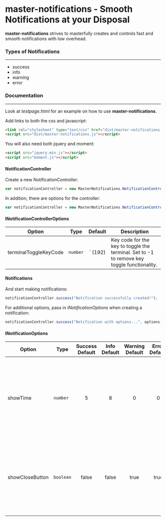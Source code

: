 # master-notifications - Smooth Notifications at your Disposal

**master-notifications** strives to masterfully creates and controls fast and smooth notifications with low overhead.

### Types of Notifications
-----

* success
* info
* warning
* error

### Documentation
-----

Look at *testpage.html* for an example on how to use **master-notifications**.

Add links to both the css and javascript:
```html
<link rel="stylesheet" type="text/css" href="dist/master-notifications.css" />
<script src="dist/master-notifications.js"></script>
```
You will also need both jquery and moment:
```html
<script src="jquery.min.js"></script>
<script src="moment.js"></script>
```

#### NotificationController

Create a new NotificationController:
```javascript
var notificationController = new MasterNotifications.NotificationController($("#container"));
```

In addition, there are options for the controller:
```javascript
var notificationController = new MasterNotifications.NotificationController($("#container"), options);
```

#### INotificationControllerOptions

Option|Type|Default|Description
---|---|:---:|---
terminalToggleKeyCode|`number`|\` (192)|Key code for the key to toggle the terminal. Set to -1 to remove key toggle functionality.

#### Notifications

And start making notifications:
```javascript
notificationController.success("Notification successfully created!");
```

For additional options, pass in *INotificationOptions* when creating a notification:
```javascript
notificationController.success("Notification with options...", options);
```

#### INotificationOptions

Option|Type|Success Default|Info Default|Warning Default|Error Default|Description
---|---|:---:|:---:|:---:|:---:|---
showTime|`number`|5|8|0|0|The amount of time (in seconds) that the notification will appear before disappearing. If set to 0, the notification will stay forever.
showCloseButton|`boolean`|false|false|true|true|If true, a close button will be displayed on the upper right of the notification. If false, clicking on the notification will close it.
